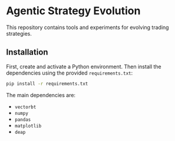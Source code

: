 # Agentic Strategy Evolution

This repository contains tools and experiments for evolving trading strategies.

## Installation

First, create and activate a Python environment. Then install the dependencies
using the provided `requirements.txt`:

```bash
pip install -r requirements.txt
```

The main dependencies are:

- `vectorbt`
- `numpy`
- `pandas`
- `matplotlib`
- `deap`

